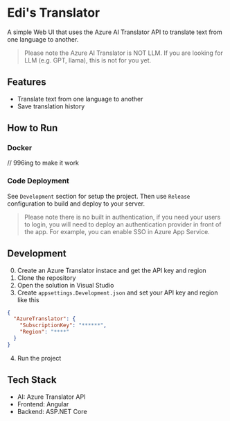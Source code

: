# Edi's Translator

A simple Web UI that uses the Azure AI Translator API to translate text from one language to another. 

> Please note the Azure AI Translator is NOT LLM. If you are looking for LLM (e.g. GPT, llama), this is not for you yet.

## Features

- Translate text from one language to another
- Save translation history

## How to Run

### Docker

// 996ing to make it work

### Code Deployment

See `Development` section for setup the project. Then use `Release` configuration to build and deploy to your server.

> Please note there is no built in authentication, if you need your users to login, you will need to deploy an authentication provider in front of the app. For example, you can enable SSO in Azure App Service.

## Development

0. Create an Azure Translator instace and get the API key and region
1. Clone the repository
2. Open the solution in Visual Studio
3. Create `appsettings.Development.json` and set your API key and region like this

```json
{
  "AzureTranslator": {
    "SubscriptionKey": "******",
    "Region": "****"
  }
}
```

4. Run the project

## Tech Stack

- AI: Azure Translator API
- Frontend: Angular
- Backend: ASP.NET Core